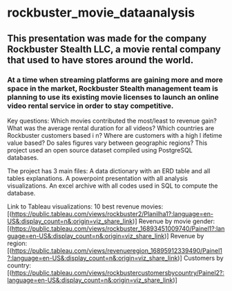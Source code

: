 # rockbuster_movie_dataanalysis
## This presentation was made for the company Rockbuster Stealth LLC, a movie rental company that used to have stores around the world. 
### At a time when streaming platforms are gaining more and more space in the market,  Rockbuster Stealth management team is planning to use its existing movie licenses to launch an online video rental service in order to stay competitive.

Key questions: Which movies contributed the most/least to revenue gain?
               What was the average rental duration for all videos?
               Which countries are Rockbuster customers based i n?
               Where are customers with a high l ifetime value based?
               Do sales figures vary between geographic regions?
This project used an open source dataset compiled using PostgreSQL databases.

The project has 3 main files: A data dictionary with an ERD table and all tables explanations.
                              A powerpoint presentation with all analysis visualizations.
                              An excel archive with all codes used in SQL to compute the database.

Link to Tableau visualizations: 
10 best revenue movies: [(https://public.tableau.com/views/rockbuster2/Planilha1?:language=en-US&:display_count=n&:origin=viz_share_link)]
Revenue by movie gender: [(https://public.tableau.com/views/rockbuster_16893451009740/Painel1?:language=en-US&:display_count=n&:origin=viz_share_link)]
Revenue by region: [(https://public.tableau.com/views/revenueregion_16895912339490/Painel1?:language=en-US&:display_count=n&:origin=viz_share_link)]
Customers by country: [(https://public.tableau.com/views/rockbustercustomersbycountry/Painel2?:language=en-US&:display_count=n&:origin=viz_share_link)]

